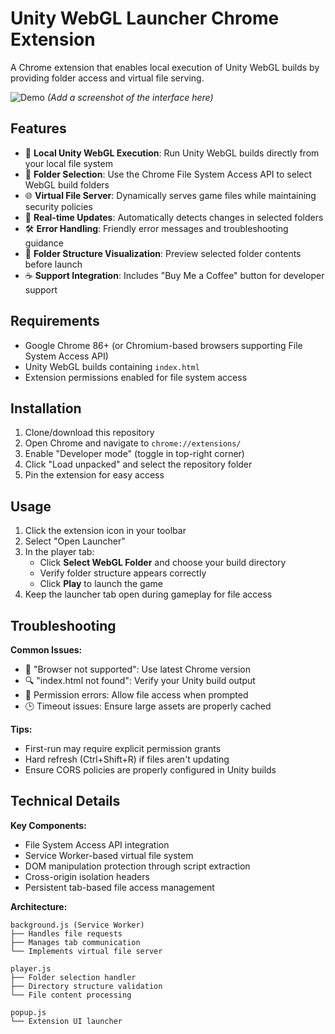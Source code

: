 # Unity WebGL Launcher Chrome Extension

A Chrome extension that enables local execution of Unity WebGL builds by providing folder access and virtual file serving.

![Demo](screenshot.png) *(Add a screenshot of the interface here)*

## Features

- 🚀 **Local Unity WebGL Execution**: Run Unity WebGL builds directly from your local file system
- 📂 **Folder Selection**: Use the Chrome File System Access API to select WebGL build folders
- 🌐 **Virtual File Server**: Dynamically serves game files while maintaining security policies
- 🔄 **Real-time Updates**: Automatically detects changes in selected folders
- 🛠 **Error Handling**: Friendly error messages and troubleshooting guidance
- 📁 **Folder Structure Visualization**: Preview selected folder contents before launch
- ☕ **Support Integration**: Includes "Buy Me a Coffee" button for developer support

## Requirements

- Google Chrome 86+ (or Chromium-based browsers supporting File System Access API)
- Unity WebGL builds containing `index.html`
- Extension permissions enabled for file system access

## Installation

1. Clone/download this repository
2. Open Chrome and navigate to `chrome://extensions/`
3. Enable "Developer mode" (toggle in top-right corner)
4. Click "Load unpacked" and select the repository folder
5. Pin the extension for easy access

## Usage

1. Click the extension icon in your toolbar
2. Select "Open Launcher"
3. In the player tab:
   - Click **Select WebGL Folder** and choose your build directory
   - Verify folder structure appears correctly
   - Click **Play** to launch the game
4. Keep the launcher tab open during gameplay for file access

## Troubleshooting

**Common Issues:**
- 🚫 "Browser not supported": Use latest Chrome version
- 🔍 "index.html not found": Verify your Unity build output
- 🔐 Permission errors: Allow file access when prompted
- 🕒 Timeout issues: Ensure large assets are properly cached

**Tips:**
- First-run may require explicit permission grants
- Hard refresh (Ctrl+Shift+R) if files aren't updating
- Ensure CORS policies are properly configured in Unity builds

## Technical Details

**Key Components:**
- File System Access API integration
- Service Worker-based virtual file system
- DOM manipulation protection through script extraction
- Cross-origin isolation headers
- Persistent tab-based file access management

**Architecture:**
```plaintext
background.js (Service Worker)
├── Handles file requests
├── Manages tab communication
└── Implements virtual file server

player.js
├── Folder selection handler
├── Directory structure validation
└── File content processing

popup.js
└── Extension UI launcher
